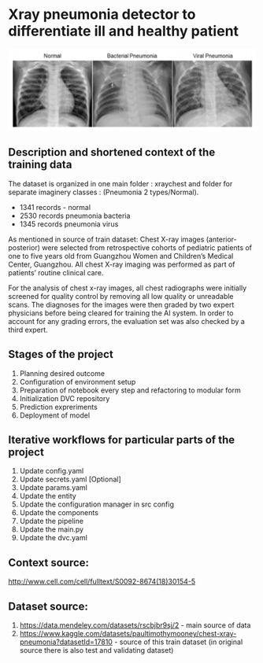 # Xray pneumonia detector to differentiate ill and healthy patient

![Screenshot](xraychests.PNG)


## Description and shortened context of the training data

The dataset is organized in one main folder : xraychest and folder for separate imaginery classes : (Pneumonia 2 types/Normal).

- 1341 records - normal
- 2530 records pneumonia bacteria
- 1345 records pneumonia virus

As mentioned in source of train dataset:
Chest X-ray images (anterior-posterior) were selected from retrospective cohorts of pediatric patients of one to five years old from Guangzhou Women and Children’s Medical Center, Guangzhou. All chest X-ray imaging was performed as part of patients’ routine clinical care.

For the analysis of chest x-ray images, all chest radiographs were initially screened for quality control by removing all low quality or unreadable scans. The diagnoses for the images were then graded by two expert physicians before being cleared for training the AI system. In order to account for any grading errors, the evaluation set was also checked by a third expert.


## Stages of the project

1. Planning desired outcome
2. Configuration of environment setup
3. Preparation of notebook every step and refactoring to modular form
4. Initialization DVC repository
5. Prediction expreriments
6. Deployment of model


## Iterative workflows for particular parts of the project

1. Update config.yaml
2. Update secrets.yaml [Optional]
3. Update params.yaml
4. Update the entity
5. Update the configuration manager in src config
6. Update the components
7. Update the pipeline
8. Update the main.py
9. Update the dvc.yaml




## Context source:
http://www.cell.com/cell/fulltext/S0092-8674(18)30154-5

## Dataset source:
1. https://data.mendeley.com/datasets/rscbjbr9sj/2 - main source of data
2. https://www.kaggle.com/datasets/paultimothymooney/chest-xray-pneumonia?datasetId=17810 -  source of this train dataset (in original source there is also test and validating dataset)
